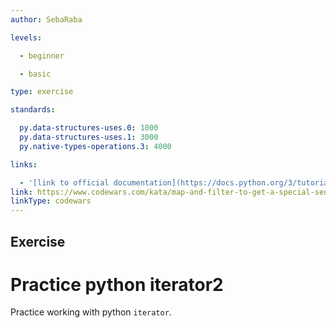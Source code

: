 ```yaml
---
author: SebaRaba

levels:

  - beginner

  - basic

type: exercise

standards:

  py.data-structures-uses.0: 1000
  py.data-structures-uses.1: 3000
  py.native-types-operations.3: 4000

links:

  - '[link to official documentation](https://docs.python.org/3/tutorial/datastructures.html){website}'
link: https://www.codewars.com/kata/map-and-filter-to-get-a-special-sequence-of-integers/python
linkType: codewars
---
```

## Exercise
# Practice python iterator2

Practice working with python `iterator`.